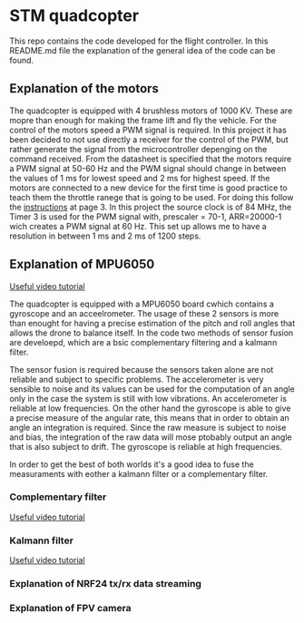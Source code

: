 # STM quadcopter

This repo contains the code developed for the flight controller. In this README.md file the explanation of the general idea of the code can be found.


## Explanation of the motors

The quadcopter is equipped with 4 brushless motors of 1000 KV. These are mopre than enough for making the frame lift and fly the vehicle. For the control of the motors speed a PWM signal is required. In this project it has been decided to not use directly a receiver for the control of the PWM, but rather generate the signal from the microcontroller depenging on the command received. From the datasheet is specified that the motors require a PWM signal at 50-60 Hz and the PWM signal should change in between the values of 1 ms for lowest speed and 2 ms for highest speed. If the motors are connected to a new device for the first time is good practice to teach them the throttle ranege that is going to be used. For doing this follow the [instructions](https://github.com/AlessandroAvi/STM_quadcopter/blob/main/Docs/datasheet_ESC.pdf) at page 3. In this project the source clock is of 84 MHz, the Timer 3 is used for the PWM signal with, prescaler = 70-1, ARR=20000-1 wich creates a PWM signal at 60 Hz. This set up allows me to have a resolution in between 1 ms and 2 ms of 1200 steps. 



## Explanation of MPU6050 

[Useful video tutorial](https://www.youtube.com/watch?v=RZd6XDx5VXo&t=0s)

The quadcopter is equipped with a MPU6050 board cwhich contains a gyroscope and an acceelrometer. The usage of these 2 sensors is more than enought for having a precise estimation of the pitch and roll angles that allows the drone to balance itself. In the code two methods of sensor fusion are develoepd, which are a bsic complementary filtering and a kalmann filter. 

The sensor fusion is required because the sensors taken alone are not reliable and subject to specific problems. The accelerometer is very sensible to noise and its values can be used for the computation of an angle only in the case the system is still with low vibrations. An accelerometer is reliable at low frequencies. On the other hand the gyroscope is able to give a precise measure of the angular rate, this means that in order to obtain an angle an integration is required. Since the raw measure is subject to noise and bias, the integration of the raw data will mose ptobably output an angle that is also subject to drift. The gyroscope is reliable at high frequencies. 

In order to get the best of both worlds it's a good idea to fuse the measuraments with eother a kalmann filter or a complementary filter. 

### Complementary filter

[Useful video tutorial](https://www.youtube.com/watch?v=BUW2OdAtzBw)

### Kalmann filter

[Useful video tutorial](https://www.youtube.com/watch?v=hQUkiC5o0JI)


### Explanation of NRF24 tx/rx data streaming



### Explanation of FPV camera




